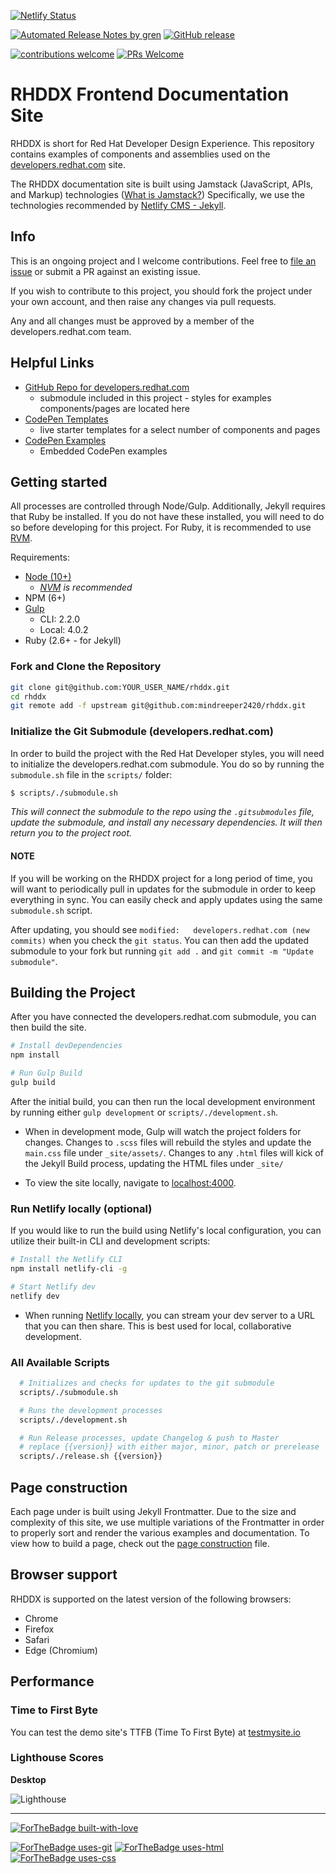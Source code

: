 [![Netlify Status](https://api.netlify.com/api/v1/badges/eadda60c-6780-4720-869d-ea925937a7e2/deploy-status)](https://app.netlify.com/sites/rhddx/deploys)

[![Automated Release Notes by gren](https://img.shields.io/badge/%F0%9F%A4%96-release%20notes-00B2EE.svg)](https://github.com/mindreeper2420/rhddx/blob/master/CHANGELOG.md)
[![GitHub release](https://img.shields.io/github/release/Naereen/StrapDown.js.svg)](https://github.com/mindreeper2420/rhddx/releases)

[![contributions welcome](https://img.shields.io/badge/contributions-welcome-brightgreen.svg?style=flat)](https://github.com/mindreeper2420/rhddx/issues)
[![PRs Welcome](https://img.shields.io/badge/PRs-welcome-brightgreen.svg?style=flat-square)](https://github.com/mindreeper2420/rhddx/compare)

# RHDDX Frontend Documentation Site
RHDDX is short for Red Hat Developer Design Experience.
This repository contains examples of components and assemblies used on the [developers.redhat.com](https://developers.redhat.com) site.

The RHDDX documentation site is built using Jamstack (JavaScript, APIs, and Markup) technologies ([What is Jamstack?](https://jamstack.org/)) Specifically, we use the technologies recommended by [Netlify CMS - Jekyll](https://www.netlifycms.org/docs/jekyll/).

## Info

This is an ongoing project and I welcome contributions. Feel free to [file an issue](https://github.com/mindreeper2420/rhddx/issues/new) or submit a PR against an existing issue.

If you wish to contribute to this project, you should fork the project under your own account, and then raise any changes via pull requests.

Any and all changes must be approved by a member of the developers.redhat.com team.

## Helpful Links
  - [GitHub Repo for developers.redhat.com](https://github.com/redhat-developer/developers.redhat.com)
    - submodule included in this project - styles for examples components/pages are located here
  - [CodePen Templates](https://codepen.io/collection/AEwLNY)
    - live starter templates for a select number of components and pages
  - [CodePen Examples](help/codepen-examples)
    - Embedded CodePen examples

## Getting started

All processes are controlled through Node/Gulp. Additionally, Jekyll requires that Ruby be installed. If you do not have these installed, you will need to do so before developing for this project. For Ruby, it is recommended to use [RVM](https://rvm.io/).

Requirements:
 - [Node (10+)](https://nodejs.org/en/)
    - _[NVM](https://nodejs.org/en/download/package-manager/#nvm) is recommended_
 - NPM (6+)
 - [Gulp](https://gulpjs.com/)
   - CLI: 2.2.0
   - Local: 4.0.2
 - Ruby (2.6+ - for Jekyll)

### Fork and Clone the Repository
```bash
git clone git@github.com:YOUR_USER_NAME/rhddx.git
cd rhddx
git remote add -f upstream git@github.com:mindreeper2420/rhddx.git
```

### Initialize the Git Submodule (developers.redhat.com)

In order to build the project with the Red Hat Developer styles, you will need to initialize the developers.redhat.com submodule. You do so by running the `submodule.sh` file in the `scripts/` folder:
```bash
$ scripts/./submodule.sh
```

  _This will connect the submodule to the repo using the `.gitsubmodules` file, update the submodule, and install any necessary dependencies. It will then return you to the project root._

#### NOTE
If you will be working on the RHDDX project for a long period of time, you will want to periodically pull in updates for the submodule in order to keep everything in sync. You can easily check and apply updates using the same `submodule.sh` script.

After updating, you should see `modified:   developers.redhat.com (new commits)` when you check the `git status`. You can then add the updated submodule to your fork but running `git add .` and `git commit -m "Update submodule"`.

## Building the Project

After you have connected the developers.redhat.com submodule, you can then build the site.
```bash
# Install devDependencies
npm install

# Run Gulp Build
gulp build
```

After the initial build, you can then run the local development environment by running either `gulp development` or `scripts/./development.sh`.

  - When in development mode, Gulp will watch the project folders for changes. Changes to `.scss` files will rebuild the styles and update the `main.css` file under `_site/assets/`. Changes to any `.html` files will kick of the Jekyll Build process, updating the HTML files under `_site/`

  - To view the site locally, navigate to [localhost:4000](http://localhost:4000/).

### Run Netlify locally (optional)

If you would like to run the build using Netlify's local configuration, you can utilize their built-in CLI and development scripts:
```bash
# Install the Netlify CLI
npm install netlify-cli -g

# Start Netlify dev
netlify dev
```

  - When running [Netlify locally](https://www.netlify.com/products/dev/), you can stream your dev server to a URL that you can then share. This is best used for local, collaborative development.

### **All Available Scripts**

```bash
  # Initializes and checks for updates to the git submodule
  scripts/./submodule.sh

  # Runs the development processes
  scripts/./development.sh

  # Run Release processes, update Changelog & push to Master
  # replace {{version}} with either major, minor, patch or prerelease
  scripts/./release.sh {{version}}
````

## Page construction

Each page under is built using Jekyll Frontmatter. Due to the size and complexity of this site, we use multiple variations of the Frontmatter in order to properly sort and render the various examples and documentation. To view how to build a page, check out the [page construction](help/page-construction) file.

## Browser support

RHDDX is supported on the latest version of the following browsers:

 - Chrome
 - Firefox
 - Safari
 - Edge (Chromium)

## Performance

### Time to First Byte
You can test the demo site's TTFB (Time To First Byte) at [testmysite.io](https://testmysite.io/5b50abe51f12b74b81dd5442/rhddx.netlify.com)

### Lighthouse Scores
**Desktop**

![Lighthouse](./assets/img/Lighthouse_01282020.png)

----

[![ForTheBadge built-with-love](http://ForTheBadge.com/images/badges/built-with-love.svg)](https://GitHub.com/mindreeper2420/)

[![ForTheBadge uses-git](http://ForTheBadge.com/images/badges/uses-git.svg)](https://github.com/topics/git)
[![ForTheBadge uses-html](http://ForTheBadge.com/images/badges/uses-html.svg)](https://github.com/topics/html)
[![ForTheBadge uses-css](http://ForTheBadge.com/images/badges/uses-css.svg)](https://github.com/topics/css)
